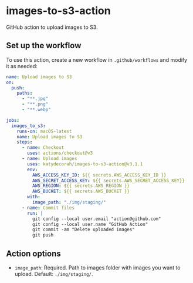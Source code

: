 # images-to-s3-action

GitHub action to upload images to S3.


<!-- START GENERATED DOCUMENTATION -->

## Set up the workflow

To use this action, create a new workflow in `.github/workflows` and modify it as needed:

```yml
name: Upload images to S3
on:
  push:
    paths:
      - "**.jpg"
      - "**.png"
      - "**.webp"

jobs:
  images_to_s3:
    runs-on: macOS-latest
    name: Upload images to S3
    steps:
      - name: Checkout
        uses: actions/checkout@v3
      - name: Upload images
        uses: katydecorah/images-to-s3-action@v3.1.1
        env:
          AWS_ACCESS_KEY_ID: ${{ secrets.AWS_ACCESS_KEY_ID }}
          AWS_SECRET_ACCESS_KEY: ${{ secrets.AWS_SECRET_ACCESS_KEY}}
          AWS_REGION: ${{ secrets.AWS_REGION }}
          AWS_BUCKET: ${{ secrets.AWS_BUCKET }}
        with:
          image_path: "./img/staging/"
      - name: Commit files
        run: |
          git config --local user.email "action@github.com"
          git config --local user.name "GitHub Action"
          git commit -am "Delete uploaded images"
          git push
```


## Action options

- `image_path`: Required. Path to images folder with images you want to upload. Default: `./img/staging/`.
<!-- END GENERATED DOCUMENTATION -->
